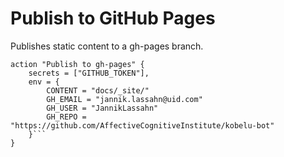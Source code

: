 # Publish to GitHub Pages
Publishes static content to a gh-pages branch.

```
action "Publish to gh-pages" {
    secrets = ["GITHUB_TOKEN"],    
    env = {
        CONTENT = "docs/_site/"
        GH_EMAIL = "jannik.lassahn@uid.com"
        GH_USER = "JannikLassahn"
        GH_REPO = "https://github.com/AffectiveCognitiveInstitute/kobelu-bot"
    }```
}